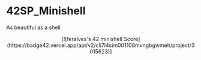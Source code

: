 # 42SP_Minishell
As beautiful as a shell

<p align="center" width="100%">
 [![feralves's 42 minishell Score](https://badge42.vercel.app/api/v2/cli7l4sim001108mvngbgwmeh/project/3015623)]
</p>
